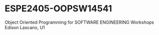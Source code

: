 # ESPE2405-OOPSW14541
Object Oriented Programming for SOFTWARE ENGINEERING 
Workshops Edison Lascano, U1
